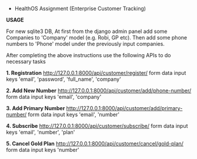- HealthOS Assignment (Enterprise Customer Tracking)

**USAGE**

For new sqlite3 DB, At first from the django admin panel add some Companies to 'Company' model (e.g. Robi, GP etc). Then add some phone numbers to 'Phone' model under the previously input companies.

After completing the above instructions use the following APIs to do necessary tasks

**1. Registration** http://127.0.0.1:8000/api/customer/register/
form data input keys 'email', 'password', 'full_name', 'company'

**2. Add New Number** http://127.0.0.1:8000/api/customer/add/phone-number/
form data input keys 'email', 'company'

**3. Add Primary Number** http://127.0.0.1:8000/api/customer/add/primary-number/
form data input keys 'email', 'number'

**4. Subscribe** http://127.0.0.1:8000/api/customer/subscribe/
form data input keys 'email', 'number', 'plan'

**5. Cancel Gold Plan** http://127.0.0.1:8000/api/customer/cancel/gold-plan/
form data input keys 'number'
